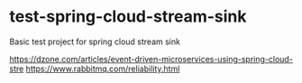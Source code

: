 # test-spring-cloud-stream-sink
Basic test project for spring cloud stream sink

https://dzone.com/articles/event-driven-microservices-using-spring-cloud-stre
https://www.rabbitmq.com/reliability.html
